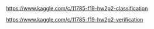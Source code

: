 https://www.kaggle.com/c/11785-f19-hw2p2-classification

https://www.kaggle.com/c/11785-f19-hw2p2-verification
